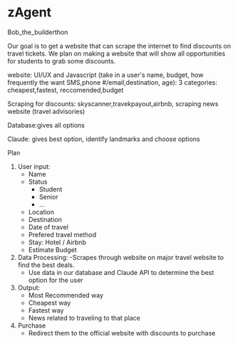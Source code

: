 # zAgent
Bob_the_builderthon

Our goal is to get a website that can scrape the internet to find discounts on travel tickets. We plan on making a website that will show all opportunities for students to grab some discounts.

website: UI/UX and Javascript (take in a user's name, budget, how frequently the want SMS,phone #/email,destination, age): 3 categories: cheapest,fastest, reccomended,budget

Scraping for discounts: skyscanner,travekpayout,airbnb, scraping news website (travel advisories)

Database:gives all options

Claude: gives best option, identify landmarks and choose options


Plan
1. User input:
   - Name
   - Status
       - Student
       - Senior
       - ...
   - Location
   - Destination
   - Date of travel
   - Prefered travel method
   - Stay: Hotel / Airbnb
   - Estimate Budget
2. Data Processing:
   -Scrapes through website on major travel website to find the best deals.
   - Use data in our database and Claude API to determine the best option for the user
4. Output:
   - Most Recommended way
   - Cheapest way
   - Fastest way
   - News related to traveling to that place
5. Purchase
   - Redirect them to the official website with discounts to purchase
